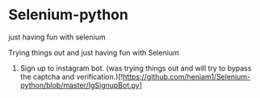 # Selenium-python
just having fun with selenium 

Trying things out and just having fun with Selenium   
  1. Sign up to instagram bot. (was trying things out and will try to bypass the captcha and verification.)[!https://github.com/heniam1/Selenium-python/blob/master/IgSignupBot.py]
